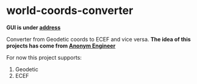 # world-coords-converter

**GUI is under [address](https://antononyshch.github.io/geoconverter/)**

Converter from Geodetic coords to ECEF and vice versa.
**The idea of this projects has come from [Anonym Engineer](https://danceswithcode.net/engineeringnotes/geodetic_to_ecef/geodetic_to_ecef.html)**

For now this project supports:
1. Geodetic
2. ECEF
